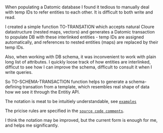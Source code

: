 When populating a Datomic database I found it tedious
to manually deal with temp IDs to refer entities
to each other. It is difficult to both write and read.

I created a simple function TO-TRANSATION which accepts
natural Cloure datastructure (nested maps, vectors)
and generates a Datomic transaction to populate DB with
these interlinked entities - temp IDs are assigned automatically,
and references to nested entities (maps) are replaced by their temp IDs.

Also, when working with DB schema, it was inconvenient
to work with plain long list of attributes. I quickly loose
track of how entities are interlinked, difficut to see how I can
improve the schema, difficult to consult it when I write queries.

So TO-SCHEMA-TRANSACTION function helps to generate a schema-defining
transation from a template, which resembles real shape of data
how we see it through the Entitiy API.

The notation is meat to be intuitiely understandable,
see [`examples`](datomic_helpers_sample.clj)

The pricise rules are specified in the [`source code comments`](src/datomic_helpers.clj).

I think the notation may be improved, but the current
form is enough for me, and helps me significantly.